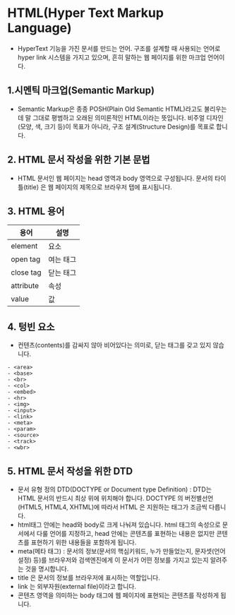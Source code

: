 # HTML(Hyper Text Markup Language)
- HyperText 기능을 가진 문서를 만드는 언어. 구조를 설계할 때 사용되는 언어로 hyper link 시스템을 가지고 있으며, 흔히 말하는 웹 페이지를 위한 마크업 언어이다.

## 1.시멘틱 마크업(Semantic Markup)
- Semantic Markup은 종종 POSH(Plain Old Semantic HTML)라고도 불리우는데 말 그대로 평범하고 오래된 의미론적인 HTML이라는 뜻입니다. 비주얼 디자인(모양, 색, 크기 등)이 목표가 아니라, 구조 설계(Structure Design)를 목표로 합니다.

## 2. HTML 문서 작성을 위한 기본 문법
- HTML 문서인 웹 페이지는 head 영역과 body 영역으로 구성됩니다.
문서의 타이틀(title) 은 웹 페이지의 제목으로 브라우저 탭에 표시됩니다.

## 3. HTML 용어
| 용어      | 설명      |
|-----------|-----------|
| element   | 요소      |
| open tag  | 여는 태그 |
| close tag | 닫는 태그 |
| attribute | 속성      |
| value     | 값        |

## 4. 텅빈 요소
- 컨텐츠(contents)를 감싸지 않아 비어있다는 의미로, 닫는 태그를 갖고 있지 않습니다.
```
- <area>
- <base>
- <br>
- <col>
- <embed>
- <hr>
- <img>
- <input>
- <link>
- <meta>
- <param>
- <source>
- <track>
- <wbr>
```
## 5. HTML 문서 작성을 위한 DTD
- 문서 유형 정의 DTD(DOCTYPE or Document type Definition) : DTD는 HTML 문서의 반드시 최상 위에 위치해야 합니다. DOCTYPE 의 버전별선언(HTML5, HTML4, XHTML)에 따라서 HTML 은 지원하는 태그가 조금씩 다릅니다.
- html태그 안에는 head와 body로 크게 나눠져 있습니다. html 태그의 속성으로 문서에서 다룰 언어를 지정하고, head 안에는 콘텐츠를 표현하는 내용은 없지만 콘텐츠를 표현하기 위한 내용들을 포함하게 됩니다.
- meta(메타 태그) : 문서의 정보(문서의 핵심키워드, 누가 만들었는지, 문자셋(언어설정) 등)를 브라우저와 검색엔진에게 이 문서가 어떤 정보를 가지고 있는지 알려주는 것을 명시합니다.
- title 은 문서의 정보를 브라우저에 표시하는 역할입니다.
- link 는 외부자원(external file)이라고 합니다.
- 콘텐츠 영역을 의미하는 body 태그에 웹 페이지에 표현되는 콘텐츠를 작성하게 됩니다.